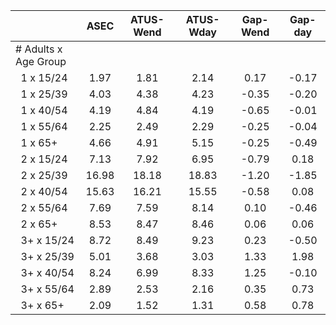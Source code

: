 
|                      |         ASEC |    ATUS-Wend |    ATUS-Wday |     Gap-Wend |      Gap-day |
| -------------------- | :----------: | :----------: | :----------: | :----------: | :----------: |
| # Adults x Age Group |              |              |              |              |              |
| &nbsp;&nbsp;1 x 15/24 |         1.97 |         1.81 |         2.14 |         0.17 |        -0.17 |
| &nbsp;&nbsp;1 x 25/39 |         4.03 |         4.38 |         4.23 |        -0.35 |        -0.20 |
| &nbsp;&nbsp;1 x 40/54 |         4.19 |         4.84 |         4.19 |        -0.65 |        -0.01 |
| &nbsp;&nbsp;1 x 55/64 |         2.25 |         2.49 |         2.29 |        -0.25 |        -0.04 |
| &nbsp;&nbsp;1 x 65+  |         4.66 |         4.91 |         5.15 |        -0.25 |        -0.49 |
| &nbsp;&nbsp;2 x 15/24 |         7.13 |         7.92 |         6.95 |        -0.79 |         0.18 |
| &nbsp;&nbsp;2 x 25/39 |        16.98 |        18.18 |        18.83 |        -1.20 |        -1.85 |
| &nbsp;&nbsp;2 x 40/54 |        15.63 |        16.21 |        15.55 |        -0.58 |         0.08 |
| &nbsp;&nbsp;2 x 55/64 |         7.69 |         7.59 |         8.14 |         0.10 |        -0.46 |
| &nbsp;&nbsp;2 x 65+  |         8.53 |         8.47 |         8.46 |         0.06 |         0.06 |
| &nbsp;&nbsp;3+ x 15/24 |         8.72 |         8.49 |         9.23 |         0.23 |        -0.50 |
| &nbsp;&nbsp;3+ x 25/39 |         5.01 |         3.68 |         3.03 |         1.33 |         1.98 |
| &nbsp;&nbsp;3+ x 40/54 |         8.24 |         6.99 |         8.33 |         1.25 |        -0.10 |
| &nbsp;&nbsp;3+ x 55/64 |         2.89 |         2.53 |         2.16 |         0.35 |         0.73 |
| &nbsp;&nbsp;3+ x 65+ |         2.09 |         1.52 |         1.31 |         0.58 |         0.78 |

